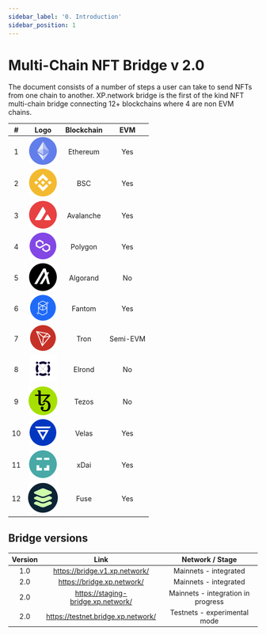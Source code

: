 ```yaml
---
sidebar_label: '0. Introduction'
sidebar_position: 1
---
```


# Multi-Chain NFT Bridge v 2.0

The document consists of a number of steps a user can take to send NFTs from one chain to another.
XP.network bridge is the first of the kind NFT multi-chain bridge connecting 12+ blockchains where 4 are non EVM chains.

|#|Logo| Blockchain | EVM |
|:-:|:-:|:-:|:-:|
| 1 |![Ethereum](../../static/assets/chain/Etherium.svg) |Ethereum| Yes
| 2  |![BSC](../../static/assets/chain/Binance.svg) |BSC| Yes
| 3 |![Avalanche](../../static/assets/chain/Avalanche.svg) |Avalanche| Yes
| 4 |![Polygon](../../static/assets/chain/Polygon.svg) |Polygon| Yes
| 5 |![Algorand](../../static/assets/chain/Algarand.svg) |Algorand| No
| 6 |![Fantom](../../static/assets/chain/Fantom.svg) |Fantom| Yes
| 7 |![Tron](../../static/assets/chain/Tron.svg) |Tron | Semi-EVM
| 8 |![Elrond](../../static/assets/chain/Elrond.svg) |Elrond| No
| 9 |![Tezos](../../static/assets/chain/Tezos.svg) |Tezos| No
| 10  |![Velas](../../static/assets/chain/velas.svg) | Velas| Yes
| 11  |![xDai](../../static/assets/chain/Xdai.svg) | xDai| Yes
| 12  |![Fuse](../../static/assets/chain/Fuse.svg) | Fuse| Yes

## Bridge versions

|Version | Link| Network / Stage|
|:-:|:-:|:-:|
| 1.0 | https://bridge.v1.xp.network/| Mainnets - integrated|
| 2.0 | https://bridge.xp.network/|Mainnets - integrated|
| 2.0 | https://staging-bridge.xp.network/|Mainnets - integration in progress|
| 2.0 | https://testnet.bridge.xp.network/|Testnets - experimental mode|
